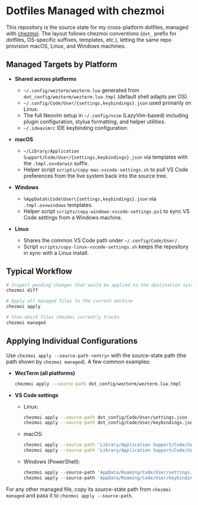 # Dotfiles Managed with chezmoi

This repository is the source state for my cross-platform dotfiles, managed with [chezmoi](https://www.chezmoi.io/). The layout follows chezmoi conventions (`dot_` prefix for dotfiles, OS-specific suffixes, templates, etc.), letting the same repo provision macOS, Linux, and Windows machines.

## Managed Targets by Platform

- **Shared across platforms**
  - `~/.config/wezterm/wezterm.lua` generated from `dot_config/wezterm/wezterm.lua.tmpl` (default shell adapts per OS).
  - `~/.config/Code/User/{settings,keybindings}.json` used primarily on Linux.
  - The full Neovim setup in `~/.config/nvim` (LazyVim-based) including plugin configuration, stylua formatting, and helper utilities.
  - `~/.ideavimrc` IDE keybinding configuration.

- **macOS**
  - `~/Library/Application Support/Code/User/{settings,keybindings}.json` via templates with the `.tmpl.os=darwin` suffix.
  - Helper script `scripts/copy-mac-vscode-settings.sh` to pull VS Code preferences from the live system back into the source tree.

- **Windows**
  - `%AppData%\Code\User\{settings,keybindings}.json` via `.tmpl.os=windows` templates.
  - Helper script `scripts/copy-windows-vscode-settings.ps1` to sync VS Code settings from a Windows machine.

- **Linux**
  - Shares the common VS Code path under `~/.config/Code/User/`.
  - Script `scripts/copy-linux-vscode-settings.sh` keeps the repository in sync with a Linux install.

## Typical Workflow

```bash
# Inspect pending changes that would be applied to the destination system
chezmoi diff

# Apply all managed files to the current machine
chezmoi apply

# Show which files chezmoi currently tracks
chezmoi managed
```

## Applying Individual Configurations

Use `chezmoi apply --source-path <entry>` with the source-state path (the path shown by `chezmoi managed`). A few common examples:

- **WezTerm (all platforms)**
  ```bash
  chezmoi apply --source-path dot_config/wezterm/wezterm.lua.tmpl
  ```

- **VS Code settings**
  - Linux:
    ```bash
    chezmoi apply --source-path dot_config/Code/User/settings.json
    chezmoi apply --source-path dot_config/Code/User/keybindings.json
    ```
  - macOS:
    ```bash
    chezmoi apply --source-path 'Library/Application Support/Code/User/settings.json.tmpl.os=darwin'
    chezmoi apply --source-path 'Library/Application Support/Code/User/keybindings.json.tmpl.os=darwin'
    ```
  - Windows (PowerShell):
    ```powershell
    chezmoi apply --source-path 'AppData/Roaming/Code/User/settings.json.tmpl.os=windows'
    chezmoi apply --source-path 'AppData/Roaming/Code/User/keybindings.json.tmpl.os=windows'
    ```

For any other managed file, copy its source-state path from `chezmoi managed` and pass it to `chezmoi apply --source-path`.

